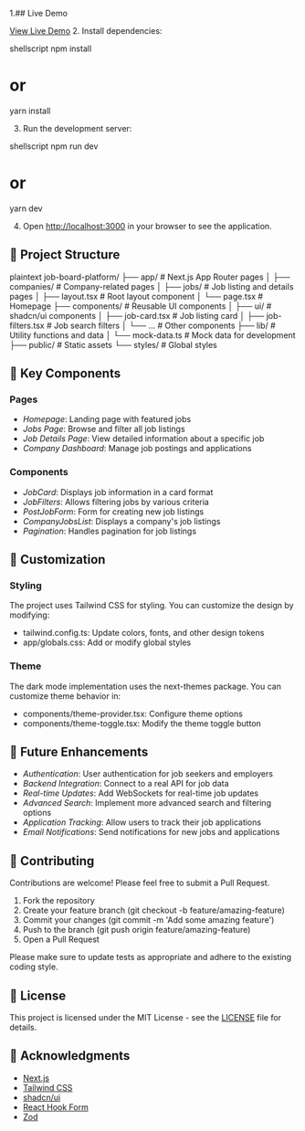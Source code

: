 1.## Live Demo

[View Live Demo](https://v0-job-board-platform-phi.vercel.app/)
2. Install dependencies:


shellscript
npm install
# or
yarn install


3. Run the development server:


shellscript
npm run dev
# or
yarn dev


4. Open [http://localhost:3000](http://localhost:3000) in your browser to see the application.


## 📂 Project Structure

plaintext
job-board-platform/
├── app/                    # Next.js App Router pages
│   ├── companies/          # Company-related pages
│   ├── jobs/               # Job listing and details pages
│   ├── layout.tsx          # Root layout component
│   └── page.tsx            # Homepage
├── components/             # Reusable UI components
│   ├── ui/                 # shadcn/ui components
│   ├── job-card.tsx        # Job listing card
│   ├── job-filters.tsx     # Job search filters
│   └── ...                 # Other components
├── lib/                    # Utility functions and data
│   └── mock-data.ts        # Mock data for development
├── public/                 # Static assets
└── styles/                 # Global styles


## 🔧 Key Components

### Pages

- *Homepage*: Landing page with featured jobs
- *Jobs Page*: Browse and filter all job listings
- *Job Details Page*: View detailed information about a specific job
- *Company Dashboard*: Manage job postings and applications


### Components

- *JobCard*: Displays job information in a card format
- *JobFilters*: Allows filtering jobs by various criteria
- *PostJobForm*: Form for creating new job listings
- *CompanyJobsList*: Displays a company's job listings
- *Pagination*: Handles pagination for job listings


## 🎨 Customization

### Styling

The project uses Tailwind CSS for styling. You can customize the design by modifying:

- tailwind.config.ts: Update colors, fonts, and other design tokens
- app/globals.css: Add or modify global styles


### Theme

The dark mode implementation uses the next-themes package. You can customize theme behavior in:

- components/theme-provider.tsx: Configure theme options
- components/theme-toggle.tsx: Modify the theme toggle button


## 🔮 Future Enhancements

- *Authentication*: User authentication for job seekers and employers
- *Backend Integration*: Connect to a real API for job data
- *Real-time Updates*: Add WebSockets for real-time job updates
- *Advanced Search*: Implement more advanced search and filtering options
- *Application Tracking*: Allow users to track their job applications
- *Email Notifications*: Send notifications for new jobs and applications


## 🤝 Contributing

Contributions are welcome! Please feel free to submit a Pull Request.

1. Fork the repository
2. Create your feature branch (git checkout -b feature/amazing-feature)
3. Commit your changes (git commit -m 'Add some amazing feature')
4. Push to the branch (git push origin feature/amazing-feature)
5. Open a Pull Request


Please make sure to update tests as appropriate and adhere to the existing coding style.

## 📄 License

This project is licensed under the MIT License - see the [LICENSE](LICENSE) file for details.

## 👏 Acknowledgments

- [Next.js](https://nextjs.org/)
- [Tailwind CSS](https://tailwindcss.com/)
- [shadcn/ui](https://ui.shadcn.com/)
- [React Hook Form](https://react-hook-form.com/)
- [Zod](https://github.com/colinhacks/zod)

